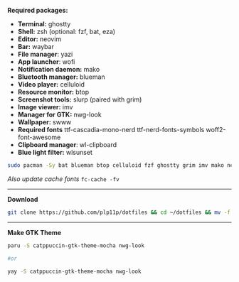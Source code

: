 **Required packages:**
- **Terminal:** ghostty
- **Shell:** zsh (optional: fzf, bat, eza)
- **Editor:** neovim
- **Bar:** waybar
- **File manager**: yazi
- **App launcher**: wofi
- **Notification daemon:** mako
- **Bluetooth manager:** blueman
- **Video player:** celluloid
- **Resource monitor:** btop
- **Screenshot tools:** slurp (paired with grim)
- **Image viewer:** imv
- **Manager for GTK:** nwg-look
- **Wallpaper:** swww
- **Required fonts** ttf-cascadia-mono-nerd ttf-nerd-fonts-symbols woff2-font-awesome
- **Clipboard manager**: wl-clipboard
- **Blue light filter:** wlsunset

```bash
sudo pacman -Sy bat blueman btop celluloid fzf ghostty grim imv mako neovim slurp swww ttf-cascadia-mono-nerd ttf-nerd-fonts-symbols waybar wl-clipboard wlsunset woff2-font-awesome wofi yazi zsh eza
```
*Also update cache fonts*
```fc-cache -fv```

___
**Download**

```bash
git clone https://github.com/plp11p/dotfiles && cd ~/dotfiles && mv -f .zshrc .p10k.zsh .zcompdump ~/ && mv -f config/* ~/.config/
```
___
**Make GTK Theme**
```bash
paru -S catppuccin-gtk-theme-mocha nwg-look

#or

yay -S catppuccin-gtk-theme-mocha nwg-look
```
